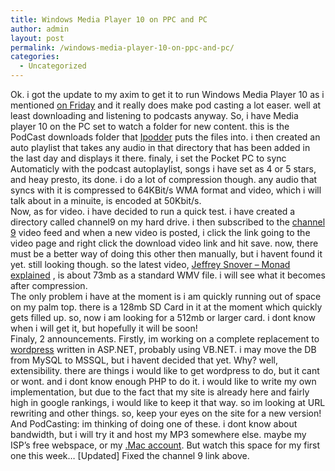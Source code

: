 ```yaml
---
title: Windows Media Player 10 on PPC and PC
author: admin
layout: post
permalink: /windows-media-player-10-on-ppc-and-pc/
categories:
  - Uncategorized
---
```

Ok. i got the update to my axim to get it to run Windows Media Player 10 as i mentioned [on Friday][1] and it really does make pod casting a lot easer. well at least downloading and listening to podcasts anyway. So, i have Media player 10 on the PC set to watch a folder for new content. this is the PodCast downloads folder that [Ipodder][2] puts the files into. i then created an auto playlist that takes any audio in that directory that has been added in the last day and displays it there. finaly, i set the Pocket PC to sync Automaticly with the podcast autoplaylist, songs i have set as 4 or 5 stars, and heay presto, its done. i do a lot of compression though. any audio that syncs with it is compressed to 64KBit/s WMA format and video, which i will talk about in a minuite, is encoded at 50Kbit/s.   
Now, as for video. i have decided to run a quick test. i have created a directory called channel9 on my hard drive. i then subscribed to the [channel 9][3] video feed and when a new video is posted, i click the link going to the video page and right click the download video link and hit save. now, there must be a better way of doing this other then manually, but i havent found it yet. still looking though. so the latest video, [Jeffrey Snover &#8211; Monad explained][4] , is about 73mb as a standard WMV file. i will see what it becomes after compression.   
The only problem i have at the moment is i am quickly running out of space on my palm top. there is a 128mb SD Card in it at the moment which quickly gets filled up. so, now i am looking for a 512mb or larger card. i dont know when i will get it, but hopefully it will be soon!  
Finaly, 2 announcements. Firstly, im working on a complete replacement to [wordpress][5] written in ASP.NET, probably using VB.NET. i may move the DB from MySQL to MSSQL, but i havent decided that yet. Why? well, extensibility. there are things i would like to get wordpress to do, but it cant or wont. and i dont know enough PHP to do it. i would like to write my own implementation, but due to the fact that my site is already here and fairly high in google rankings, i would like to keep it that way. so im looking at URL rewriting and other things. so, keep your eyes on the site for a new version! And PodCasting: im thinking of doing one of these. i dont know about bandwidth, but i will try it and host my MP3 somewhere else. maybe my ISP&#8217;s free webspace, or my [.Mac account][6]. But watch this space for my first one this week&#8230; [Updated] Fixed the channel 9 link above.

 [1]: http://blog.lotas-smartman.net/archives/2004/10/15/2450/dell-axim-x30-software-update-out-now/
 [2]: http://www.ipodder.org
 [3]: http://channel9.msdn.com
 [4]: http://channel9.msdn.com/ShowPost.aspx?PostID=25506#25506
 [5]: http://www.wordpress.org
 [6]: http://www.mac.com